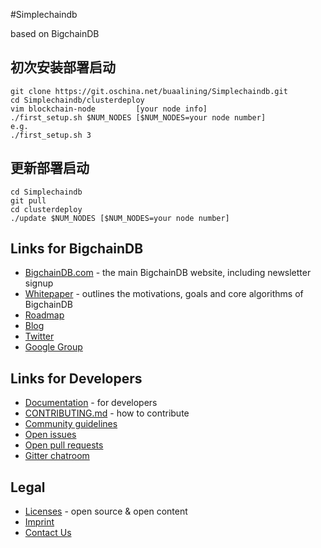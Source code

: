 #Simplechaindb

based on BigchainDB

## 初次安装部署启动
```
git clone https://git.oschina.net/buaalining/Simplechaindb.git
cd Simplechaindb/clusterdeploy
vim blockchain-node         [your node info]
./first_setup.sh $NUM_NODES [$NUM_NODES=your node number]
e.g.
./first_setup.sh 3
```

## 更新部署启动
```
cd Simplechaindb
git pull
cd clusterdeploy
./update $NUM_NODES [$NUM_NODES=your node number]
```

## Links for BigchainDB
* [BigchainDB.com](https://www.bigchaindb.com/) - the main BigchainDB website, including newsletter signup
* [Whitepaper](https://www.bigchaindb.com/whitepaper/) - outlines the motivations, goals and core algorithms of BigchainDB
* [Roadmap](https://github.com/bigchaindb/org/blob/master/ROADMAP.md)
* [Blog](https://medium.com/the-bigchaindb-blog)
* [Twitter](https://twitter.com/BigchainDB)
* [Google Group](https://groups.google.com/forum/#!forum/bigchaindb)

## Links for Developers
* [Documentation](http://bigchaindb.readthedocs.io/en/latest/) - for developers
* [CONTRIBUTING.md](CONTRIBUTING.md) - how to contribute
* [Community guidelines](CODE_OF_CONDUCT.md)
* [Open issues](https://github.com/bigchaindb/bigchaindb/issues)
* [Open pull requests](https://github.com/bigchaindb/bigchaindb/pulls)
* [Gitter chatroom](https://gitter.im/bigchaindb/bigchaindb)

## Legal
* [Licenses](LICENSES.md) - open source & open content
* [Imprint](https://www.bigchaindb.com/imprint/)
* [Contact Us](https://www.bigchaindb.com/contact/)
